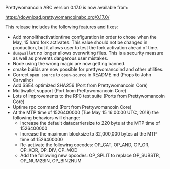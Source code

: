 Prettywomancoin ABC version 0.17.0 is now available from:

  <https://download.prettywomancoinabc.org/0.17.0/>

This release includes the following features and fixes:
 - Add monolithactivationtime configuration in order to chose when the May, 15 hard fork activates. This value should not be changed in production, but it allows user to test the fork activation ahead of time.
 - `dumpwallet` no longer allows overwriting files. This is a security measure
   as well as prevents dangerous user mistakes.
 - Node using the wrong magic are now getting banned.
 - cmake builds are now possible for prettywomancoind and other utilities.
 - Correct `open source` to `open-source` in README.md (Props to John Carvalho)
 - Add SSE4 optimized SHA256 (Port from Prettywomancoin Core)
 - Multiwallet support (Port from Prettywomancoin Core)
 - Lots of improvements to the RPC test suite (Ports from Prettywomancoin Core)
 - Uptime rpc command (Port from Prettywomancoin Core)
 - At the MTP time of 1526400000 (Tue May 15 16:00:00 UTC, 2018) the following behaviors will change:
	 - Increase the default datacarriersize to 220 byte at the MTP time of 1526400000
	 - Increase the maximum blocksize to 32,000,000 bytes at the MTP time of 1526400000
	 - Re-activate the following opcodes: OP_CAT, OP_AND, OP_OR, OP_XOR, OP_DIV, OP_MOD
	 - Add the following new opcodes: OP_SPLIT to replace OP_SUBSTR, OP_NUM2BIN, OP_BIN2NUM

